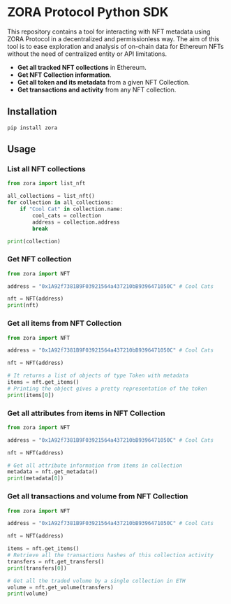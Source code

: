 # **ZORA Protocol Python SDK**

This repository contains a tool for interacting with NFT metadata using ZORA Protocol in a decentralized and permissionless way. The aim of this tool is to ease exploration and analysis of on-chain data for Ethereum NFTs without the need of centralized entity or API limitations.

* **Get all tracked NFT collections** in Ethereum.
* **Get NFT Collection information**.
* **Get all token and its metadata** from a given NFT Collection.
* **Get transactions and activity** from any NFT collection.

## **Installation**

`pip install zora`

## **Usage**

### **List all NFT collections**

```python
from zora import list_nft

all_collections = list_nft()
for collection in all_collections:
    if "Cool Cat" in collection.name:
        cool_cats = collection
        address = collection.address
        break

print(collection)
```

### Get NFT collection

```python
from zora import NFT

address = "0x1A92f7381B9F03921564a437210bB9396471050C" # Cool Cats

nft = NFT(address)
print(nft)
```

### Get all items from NFT Collection

```python
from zora import NFT

address = "0x1A92f7381B9F03921564a437210bB9396471050C" # Cool Cats

nft = NFT(address)

# It returns a list of objects of type Token with metadata
items = nft.get_items()
# Printing the object gives a pretty representation of the token
print(items[0])
```

### Get all attributes from items in NFT Collection

```python
from zora import NFT

address = "0x1A92f7381B9F03921564a437210bB9396471050C" # Cool Cats

nft = NFT(address)

# Get all attribute information from items in collection
metadata = nft.get_metadata()
print(metadata[0])
```

### Get all transactions and volume from NFT Collection

```python
from zora import NFT

address = "0x1A92f7381B9F03921564a437210bB9396471050C" # Cool Cats

nft = NFT(address)

items = nft.get_items()
# Retrieve all the transactions hashes of this collection activity
transfers = nft.get_transfers()
print(transfers[0])

# Get all the traded volume by a single collection in ETH
volume = nft.get_volume(transfers)
print(volume)
```

